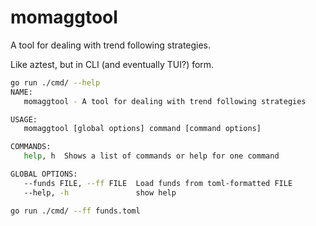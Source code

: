 # momaggtool

A tool for dealing with trend following strategies.

Like aztest, but in CLI (and eventually TUI?) form.

```bash
go run ./cmd/ --help
NAME:
   momaggtool - A tool for dealing with trend following strategies

USAGE:
   momaggtool [global options] command [command options]

COMMANDS:
   help, h  Shows a list of commands or help for one command

GLOBAL OPTIONS:
   --funds FILE, --ff FILE  Load funds from toml-formatted FILE
   --help, -h               show help
```

```bash
go run ./cmd/ --ff funds.toml
```
